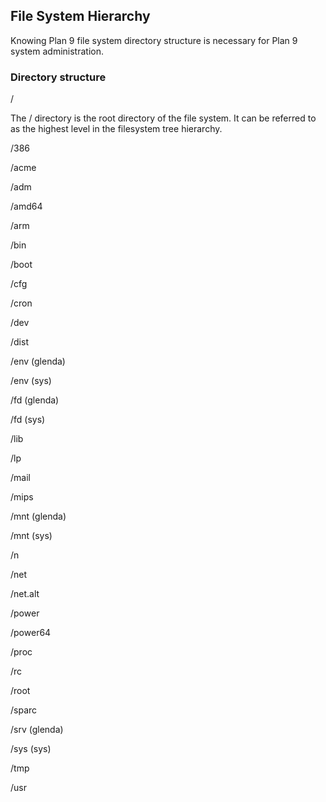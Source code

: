 ## File System Hierarchy

Knowing Plan 9 file system directory structure is necessary for Plan 9 system administration.

### Directory structure

/   

The / directory is the root directory of the file system. It can be referred to as the highest level in the filesystem tree hierarchy.

/386

/acme

/adm

/amd64

/arm

/bin  

/boot

/cfg

/cron

/dev

/dist

/env (glenda)

/env (sys)

/fd  (glenda)

/fd  (sys)

/lib  

/lp

/mail

/mips

/mnt (glenda)

/mnt (sys)

/n

/net

/net.alt

/power

/power64

/proc

/rc

/root
 
/sparc

/srv (glenda)

/sys (sys)

/tmp

/usr
